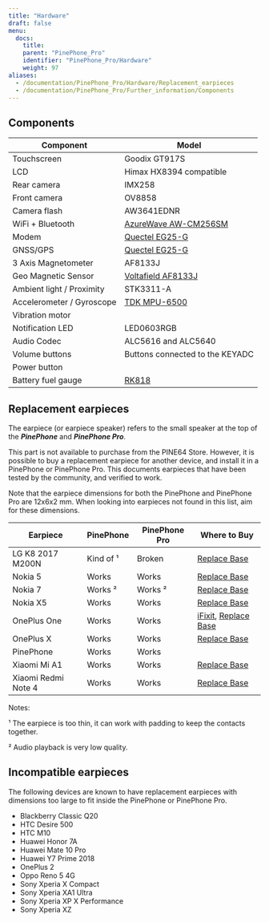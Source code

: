 ```yaml
---
title: "Hardware"
draft: false
menu:
  docs:
    title:
    parent: "PinePhone_Pro"
    identifier: "PinePhone_Pro/Hardware"
    weight: 97
aliases:
  - /documentation/PinePhone_Pro/Hardware/Replacement_earpieces
  - /documentation/PinePhone_Pro/Further_information/Components
---
```


## Components

| Component | Model |
| --- | --- |
| Touchscreen | Goodix GT917S |
| LCD | Himax HX8394 compatible |
| Rear camera | IMX258 |
| Front camera | OV8858 |
| Camera flash | AW3641EDNR |
| WiFi + Bluetooth | [AzureWave AW-CM256SM](https://www.azurewave.com/img/wireless-modules/AW_CM256SM_DS_Rev15_CYW.pdf) |
| Modem | [Quectel EG25-G](http://static.abstore.pl/design/accounts/soyter/img/dokumentacje/quectel_eg25-g.pdf) |
| GNSS/GPS | [Quectel EG25-G](http://static.abstore.pl/design/accounts/soyter/img/dokumentacje/quectel_eg25-g.pdf) |
| 3 Axis Magnetometer | AF8133J |
| Geo Magnetic Sensor | [Voltafield AF8133J](http://www.voltafield.com/products01.html) |
| Ambient light / Proximity | STK3311-A |
| Accelerometer / Gyroscope | [TDK MPU-6500](https://invensense.tdk.com/products/motion-tracking/6-axis/mpu-6500/) |
| Vibration motor |  |
| Notification LED | LED0603RGB |
| Audio Codec | ALC5616 and ALC5640 |
| Volume buttons | Buttons connected to the KEYADC |
| Power button |  |
| Battery fuel gauge | [RK818](https://rockchip.fr/RK818%20datasheet%20V1.0.pdf) |

## Replacement earpieces

The earpiece (or earpiece speaker) refers to the small speaker at the top of the ***PinePhone*** and ***PinePhone Pro***.

This part is not available to purchase from the PINE64 Store. However, it is possible to buy a replacement earpiece for another device, and install it in a PinePhone or PinePhone Pro. This documents earpieces that have been tested by the community, and verified to work.

Note that the earpiece dimensions for both the PinePhone and PinePhone Pro are 12x6x2 mm. When looking into earpieces not found in this list, aim for these dimensions.

| Earpiece | PinePhone | PinePhone Pro | Where to Buy |
| --- | --- | --- | --- |
| LG K8 2017 M200N | Kind of ¹ | Broken | [Replace Base](https://www.replacebase.co.uk/for-lg-k8-2017-m200n-replacement-ear-piece-speaker-oem) |
| Nokia 5 | Works | Works | [Replace Base](https://www.replacebase.co.uk/for-nokia-5-replacement-ear-piece-speaker-with-adhesive-oem) |
| Nokia 7 | Works ² | Works ² | [Replace Base](https://www.replacebase.co.uk/for-nokia-7-replacement-ear-piece-speaker-unit-module-oem) |
| Nokia X5 | Works | Works | [Replace Base](https://www.replacebase.co.uk/for-nokia-x5-replacement-earpiece-speaker-unit-oem) |
| OnePlus One | Works | Works | [iFixit](https://www.ifixit.com/products/oneplus-one-earpiece-speaker), [Replace Base](https://www.replacebase.co.uk/oneplus-one-replacement-earpiece-speaker-original) |
| OnePlus X | Works | Works | [Replace Base](https://www.replacebase.co.uk/oneplus-x-replacement-earpiece-speaker-original) |
| PinePhone | Works | Works |  |
| Xiaomi Mi A1 | Works | Works | [Replace Base](https://www.replacebase.co.uk/for-xiaomi-mi-a1-replacement-ear-piece-speaker-oem) |
| Xiaomi Redmi Note 4 | Works | Works | [Replace Base](https://www.replacebase.co.uk/for-xiaomi-redmi-note-4-replacement-ear-piece-speaker-oem) |

Notes:

¹ The earpiece is too thin, it can work with padding to keep the contacts together.

² Audio playback is very low quality.

## Incompatible earpieces

The following devices are known to have replacement earpieces with dimensions too large to fit inside the PinePhone or PinePhone Pro.

* Blackberry Classic Q20
* HTC Desire 500
* HTC M10
* Huawei Honor 7A
* Huawei Mate 10 Pro
* Huawei Y7 Prime 2018
* OnePlus 2
* Oppo Reno 5 4G
* Sony Xperia X Compact
* Sony Xperia XA1 Ultra
* Sony Xperia XP X Performance
* Sony Xperia XZ
